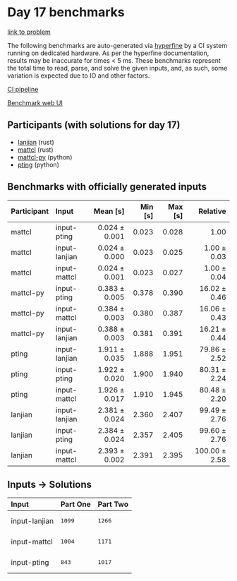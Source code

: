 # Day 17 benchmarks

[link to problem](https://adventofcode.com/2023/day/17)

The following benchmarks are auto-generated via
[hyperfine](https://github.com/sharkdp/hyperfine) by a CI system running on
dedicated hardware. As per the hyperfine documentation, results may be
inaccurate for times < 5 ms. These benchmarks represent the total time to read,
parse, and solve the given inputs, and, as such, some variation is expected due
to IO and other factors.

[CI pipeline](http://ci.papercode.net:8080/teams/main/pipelines/aoc2023)

[Benchmark web UI](https://aoc.ancalagon.black)


## Participants (with solutions for day 17)

- [lanjian](https://github.com/lanjian/aoc-2023) (rust)
- [mattcl](https://github.com/mattcl/aoc2023) (rust)
- [mattcl-py](https://github.com/mattcl/aoc2023-py) (python)
- [pting](https://github.com/pting/aoc2023) (python)


## Benchmarks with officially generated inputs

| Participant | Input | Mean [s] | Min [s] | Max [s] | Relative |
|:---|:---|---:|---:|---:|---:|
| mattcl | input-pting | 0.024 ± 0.001 | 0.023 | 0.028 | 1.00 |
| mattcl | input-lanjian | 0.024 ± 0.000 | 0.023 | 0.025 | 1.00 ± 0.03 |
| mattcl | input-mattcl | 0.024 ± 0.001 | 0.023 | 0.027 | 1.00 ± 0.04 |
| mattcl-py | input-pting | 0.383 ± 0.005 | 0.378 | 0.390 | 16.02 ± 0.46 |
| mattcl-py | input-mattcl | 0.384 ± 0.003 | 0.380 | 0.387 | 16.06 ± 0.43 |
| mattcl-py | input-lanjian | 0.388 ± 0.003 | 0.381 | 0.391 | 16.21 ± 0.44 |
| pting | input-lanjian | 1.911 ± 0.035 | 1.888 | 1.951 | 79.86 ± 2.52 |
| pting | input-pting | 1.922 ± 0.020 | 1.900 | 1.940 | 80.31 ± 2.24 |
| pting | input-mattcl | 1.926 ± 0.017 | 1.910 | 1.945 | 80.48 ± 2.20 |
| lanjian | input-lanjian | 2.381 ± 0.024 | 2.360 | 2.407 | 99.49 ± 2.76 |
| lanjian | input-pting | 2.384 ± 0.024 | 2.357 | 2.405 | 99.60 ± 2.76 |
| lanjian | input-mattcl | 2.393 ± 0.002 | 2.391 | 2.395 | 100.00 ± 2.58 |


## Inputs -> Solutions

| Input | Part One | Part Two |
|:---|:---|:---|
|input-lanjian|<pre>1099</pre>|<pre>1266</pre>|
|input-mattcl|<pre>1004</pre>|<pre>1171</pre>|
|input-pting|<pre>843</pre>|<pre>1017</pre>|
